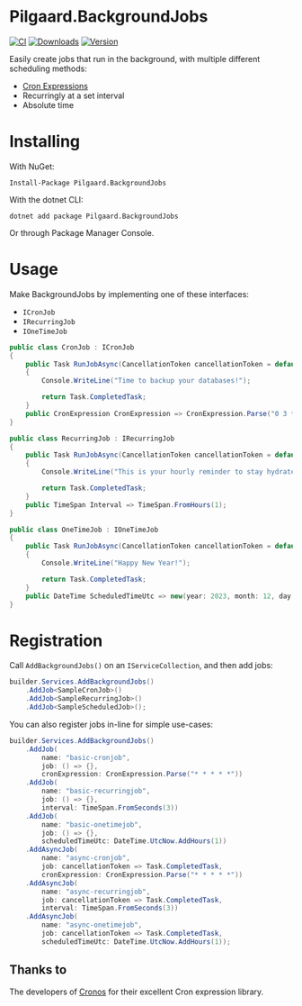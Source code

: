 # Pilgaard.BackgroundJobs

[![CI](https://github.com/NielsPilgaard/Pilgaard.BackgroundJobs/actions/workflows/backgroundjobs_ci.yml/badge.svg)](https://github.com/NielsPilgaard/Pilgaard.BackgroundJobs/actions/workflows/backgroundjobs_ci.yml)
[![Downloads](https://img.shields.io/nuget/dt/pilgaard.backgroundjobs.svg)](https://www.nuget.org/packages/Pilgaard.BackgroundJobs)
[![Version](https://img.shields.io/nuget/vpre/pilgaard.backgroundjobs.svg)](https://www.nuget.org/packages/Pilgaard.BackgroundJobs)

Easily create jobs that run in the background, with multiple different scheduling methods:

- [Cron Expressions](https://crontab.guru/)
- Recurringly at a set interval
- Absolute time

# Installing

With NuGet:

    Install-Package Pilgaard.BackgroundJobs

With the dotnet CLI:

    dotnet add package Pilgaard.BackgroundJobs

Or through Package Manager Console.

# Usage

Make BackgroundJobs by implementing one of these interfaces:
- `ICronJob`
- `IRecurringJob` 
- `IOneTimeJob`

```csharp
public class CronJob : ICronJob
{
    public Task RunJobAsync(CancellationToken cancellationToken = default)
    {
        Console.WriteLine("Time to backup your databases!");

        return Task.CompletedTask;
    }
    public CronExpression CronExpression => CronExpression.Parse("0 3 * * *");
}
```
```csharp
public class RecurringJob : IRecurringJob
{
    public Task RunJobAsync(CancellationToken cancellationToken = default)
    {
        Console.WriteLine("This is your hourly reminder to stay hydrated.");

        return Task.CompletedTask;
    }
    public TimeSpan Interval => TimeSpan.FromHours(1);
}
```
```csharp
public class OneTimeJob : IOneTimeJob
{
    public Task RunJobAsync(CancellationToken cancellationToken = default)
    {
        Console.WriteLine("Happy New Year!");

        return Task.CompletedTask;
    }
    public DateTime ScheduledTimeUtc => new(year: 2023, month: 12, day: 31, hour: 23, minute: 59, second: 59);
}
```


# Registration

Call `AddBackgroundJobs()` on an `IServiceCollection`, and then add jobs:

```csharp
builder.Services.AddBackgroundJobs()
    .AddJob<SampleCronJob>()
    .AddJob<SampleRecurringJob>()
    .AddJob<SampleScheduledJob>();
```

You can also register jobs in-line for simple use-cases:

```csharp
builder.Services.AddBackgroundJobs()
    .AddJob(
        name: "basic-cronjob",
        job: () => {},
        cronExpression: CronExpression.Parse("* * * * *"))
    .AddJob(
        name: "basic-recurringjob",
        job: () => {},
        interval: TimeSpan.FromSeconds(3))
    .AddJob(
        name: "basic-onetimejob",
        job: () => {},
        scheduledTimeUtc: DateTime.UtcNow.AddHours(1))
    .AddAsyncJob(
        name: "async-cronjob",
        job: cancellationToken => Task.CompletedTask,
        cronExpression: CronExpression.Parse("* * * * *"))
    .AddAsyncJob(
        name: "async-recurringjob",
        job: cancellationToken => Task.CompletedTask,
        interval: TimeSpan.FromSeconds(3))
    .AddAsyncJob(
        name: "async-onetimejob",
        job: cancellationToken => Task.CompletedTask,
        scheduledTimeUtc: DateTime.UtcNow.AddHours(1));
```

## Thanks to

The developers of [Cronos](https://github.com/HangfireIO/Cronos) for their excellent Cron expression library.

